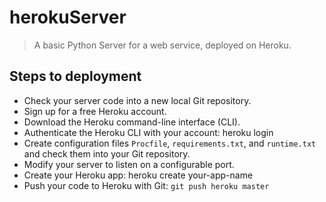 # herokuServer
> A basic Python Server for a web service, deployed on Heroku. 

## Steps to deployment

* Check your server code into a new local Git repository.
* Sign up for a free Heroku account.
* Download the Heroku command-line interface (CLI).
* Authenticate the Heroku CLI with your account: heroku login
* Create configuration files ```Procfile```, ```requirements.txt```, and ```runtime.txt``` and check them into your Git repository.
* Modify your server to listen on a configurable port.
* Create your Heroku app: heroku create your-app-name
* Push your code to Heroku with Git: ```git push heroku master```
